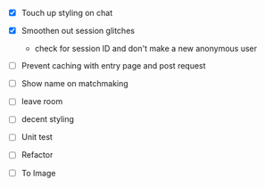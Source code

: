 - [x] Touch up styling on chat
- [x] Smoothen out session glitches
  * check for session ID and don't make a new anonymous user

- [ ] Prevent caching with entry page and post request

- [ ] Show name on matchmaking
- [ ] leave room
- [ ] decent styling
- [ ] Unit test
- [ ] Refactor
- [ ] To Image
